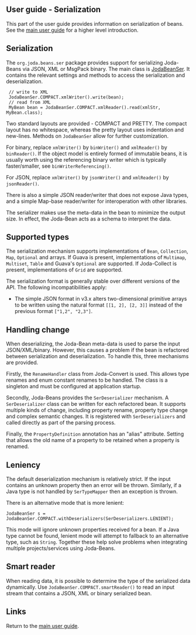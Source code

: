 ## User guide - Serialization

This part of the user guide provides information on serialization of beans.
See the [main user guide](userguide.html) for a higher level introduction.


## Serialization

The `org.joda.beans.ser` package provides support for serializing Joda-Beans via JSON, XML or MsgPack binary.
The main class is [JodaBeanSer](apidocs/org.joda.beans/org/joda/beans/ser/JodaBeanSer.html).
It contains the relevant settings and methods to access the serialization and deserialization.

```
 // write to XML
 JodaBeanSer.COMPACT.xmlWriter().write(bean);
 // read from XML
 MyBean bean = JodaBeanSer.COMPACT.xmlReader().read(xmlStr, MyBean.class);
```

Two standard layouts are provided - COMPACT and PRETTY.
The compact layout has no whitespace, whereas the pretty layout uses indentation and new-lines.
Methods on `JodaBeanSer` allow for further customization.

For binary, replace `xmlWriter()` by `binWriter()` and `xmlReader()` by `binReader()`.
If the object model is entirely formed of immutable beans, it is usually worth using the referencing binary
writer which is typically faster/smaller, see `binWriterReferencing()`.

For JSON, replace `xmlWriter()` by `jsonWriter()` and `xmlReader()` by `jsonReader()`.

There is also a simple JSON reader/writer that does not expose Java types,
and a simple Map-base reader/writer for interoperation with other libraries.

The serializer makes use the meta-data in the bean to minimize the output size.
In effect, the Joda-Bean acts as a schema to interpret the data.


## Supported types

The serialization mechanism supports implementations of `Bean`, `Collection`, `Map`, `Optional` and arrays.
If Guava is present, implementations of `Multimap`, `Multiset`, `Table` and Guava's `Optional` are supported.
If Joda-Collect is present, implementations of `Grid` are supported.

The serialization format is generally stable over different versions of the API.
The following incompatibilities apply:

* The simple JSON format in v3.x alters two-dimensional primitive arrays to be written using
the natural format `[[1, 2], [2, 3]]` instead of the previous format `["1,2", "2,3"]`.


## Handling change

When deserializing, the Joda-Bean meta-data is used to parse the input JSON/XML/binary.
However, this causes a problem if the bean is refactored between serialization and deserialization.
To handle this, three mechanisms are provided.

Firstly, the `RenameHandler` class from Joda-Convert is used.
This allows type renames and enum constant renames to be handled.
The class is a singleton and must be configured at application startup.

Secondly, Joda-Beans provides the `SerDeserializer` mechanism.
A `SerDeserializer` class can be written for each refactored bean.
It supports multiple kinds of change, including property rename, property type change and
complex semantic changes. It is registered with `SerDeserializers` and called
directly as part of the parsing process.

Finally, the `PropertyDefinition` annotation has an "alias" attribute.
Setting that allows the old name of a property to be retained when a property is renamed.


## Leniency

The default deserialization mechanism is relatively strict.
If the input contains an unknown property then an error will be thrown.
Similarly, if a Java type is not handled by `SerTypeMapper` then an exception is thrown.

There is an alternative mode that is more lenient:

    JodaBeanSer s = JodaBeanSer.COMPACT.withDeserializers(SerDeserializers.LENIENT);

This mode will ignore unknown properties received for a bean.
If a Java type cannot be found, lenient mode will attempt to fallback to an alternative type, such as `String`.
Together these help solve problems when integrating multiple projects/services using Joda-Beans.


## Smart reader

When reading data, it is possible to determine the type of the serialized data dynamically.
Use `JodaBeanSer.COMPACT.smartReader()` to read an input stream that contains a JSON, XML or binary serialized bean.


## Links

Return to the [main user guide](userguide.html).
